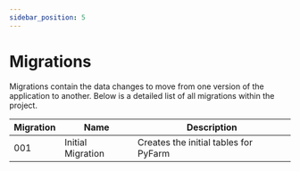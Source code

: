 ```yaml
---
sidebar_position: 5
---
```


# Migrations

Migrations contain the data changes to move from one version of the application
to another. Below is a detailed list of all migrations within the project.

| Migration | Name              | Description                           |
| --------- | ----------------- | ------------------------------------- |
| 001       | Initial Migration | Creates the initial tables for PyFarm |
